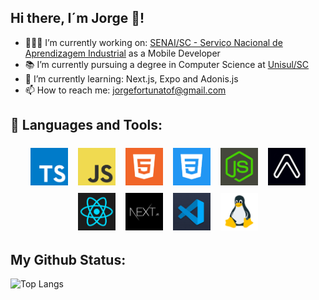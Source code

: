 ## Hi there, I´m Jorge 👋!

- 👨🏻‍💻 I’m currently working on: [SENAI/SC - Serviço Nacional de Aprendizagem Industrial](https://www.linkedin.com/school/senai-sc/mycompany/) as a Mobile Developer
- 📚 I’m currently pursuing a degree in Computer Science at [Unisul/SC](https://www.unisul.br/)
- 🌱 I’m currently learning: Next.js, Expo and Adonis.js
- 📫 How to reach me: jorgefortunatof@gmail.com

## 🧰 Languages and Tools:
<p style="text-align: center;">
<img src="https://raw.githubusercontent.com/jorgefortunatof/jorgefortunatof/main/assets/typescript-image.jpg" alt="Typescript" height="60" style="vertical-align:top; margin:6px">

<img src="https://raw.githubusercontent.com/jorgefortunatof/jorgefortunatof/main/assets/javascript-image.jpg" alt="Javascript" height="60" style="vertical-align:top; margin:6px">

<img src="https://raw.githubusercontent.com/jorgefortunatof/jorgefortunatof/main/assets/html-image.jpg" alt="Html" height="60" style="vertical-align:top; margin:6px">

<img src="https://raw.githubusercontent.com/jorgefortunatof/jorgefortunatof/main/assets/css-image.jpg" alt="Css" height="60" style="vertical-align:top; margin:6px">

<img src="https://raw.githubusercontent.com/jorgefortunatof/jorgefortunatof/main/assets/node-image.jpg" alt="Node" height="60" style="vertical-align:top; margin:6px">

<img src="https://raw.githubusercontent.com/jorgefortunatof/jorgefortunatof/main/assets/expo-image.jpg" alt="Expo" height="60" style="vertical-align:top; margin:6px">
 
<img src="https://raw.githubusercontent.com/jorgefortunatof/jorgefortunatof/main/assets/react-image.jpg" alt="React" height="60" style="vertical-align:top; margin:6px">

<img src="https://raw.githubusercontent.com/jorgefortunatof/jorgefortunatof/main/assets/next-image.jpg" alt="Next" height="60" style="vertical-align:top; margin:6px">
 
<img src="https://raw.githubusercontent.com/jorgefortunatof/jorgefortunatof/main/assets/vscode-image.jpg" alt="Vscode" height="60" style="vertical-align:top; margin:6px">
 
<img src="https://raw.githubusercontent.com/jorgefortunatof/jorgefortunatof/main/assets/linux-image.jpg" alt="Linux" height="60" style="vertical-align:top; margin:6px">
</p>

 
## My Github Status:
![Top Langs](https://github-readme-stats.vercel.app/api/top-langs/?username=jorgefortunatof&theme=tokyonight)
